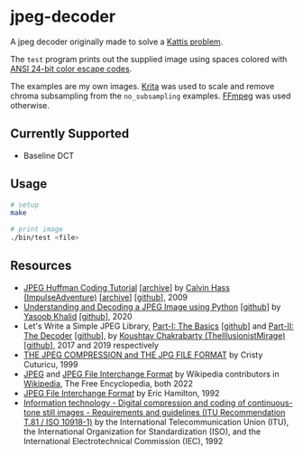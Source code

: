 # jpeg-decoder
A jpeg decoder originally made to solve a [Kattis problem](https://open.kattis.com/problems/coincounter).

The `test` program prints out the supplied image using spaces colored with [ANSI 24-bit color escape codes](https://en.wikipedia.org/wiki/ANSI_escape_code#24-bit).

The examples are my own images. [Krita](https://krita.org/en/) was used to scale and remove chroma subsampling from the `no_subsampling` examples. [FFmpeg](https://ffmpeg.org/) was used otherwise.

## Currently Supported
* Baseline DCT

## Usage
```bash
# setup
make

# print image
./bin/test <file>
```

## Resources
* [JPEG Huffman Coding Tutorial](https://www.impulseadventure.com/photo/jpeg-huffman-coding.html) \[[archive](https://web.archive.org/web/20211205035857/https://www.impulseadventure.com/photo/jpeg-huffman-coding.html)\] by [Calvin Hass (ImpulseAdventure)](https://www.impulseadventure.com) \[[archive](https://web.archive.org/web/20211202094539/https://www.impulseadventure.com)\] \[[github](https://github.com/ImpulseAdventure)\], 2009
* [Understanding and Decoding a JPEG Image using Python](https://yasoob.me/posts/understanding-and-writing-jpeg-decoder-in-python) \[[github](https://github.com/yasoob/Baseline-JPEG-Decoder)\] by [Yasoob Khalid](https://yasoob.me/) \[[github](https://github.com/yasoob)\], 2020
* Let\'s Write a Simple JPEG Library, [Part-I: The Basics](https://koushtav.me/jpeg/tutorial/2017/11/25/lets-write-a-simple-jpeg-library-part-1) \[[github](https://github.com/TheIllusionistMirage/simple-jpeg-decoder)\] and [Part-II: The Decoder](https://koushtav.me/jpeg/tutorial/c++/decoder/2019/03/02/lets-write-a-simple-jpeg-library-part-2) \[[github](https://github.com/TheIllusionistMirage/libKPEG)\], by [Koushtav Chakrabarty (TheIllusionistMirage)](https://koushtav.me/) \[[github](https://github.com/TheIllusionistMirage)\], 2017 and 2019 respectively
* [THE JPEG COMPRESSION and THE JPG FILE FORMAT](https://www.opennet.ru/docs/formats/jpeg.txt) by Cristy Cuturicu, 1999
* [JPEG](https://en.wikipedia.org/wiki/JPEG) and [JPEG File Interchange Format](https://en.wikipedia.org/wiki/JPEG_File_Interchange_Format) by Wikipedia contributors in [Wikipedia](https://en.wikipedia.org), The Free Encyclopedia, both 2022
* [JPEG File Interchange Format](https://www.w3.org/Graphics/JPEG/jfif3.pdf) by Eric Hamilton, 1992
* [Information technology - Digital compression and coding of continuous-tone still images - Requirements and guidelines (ITU Recommendation T.81 / ISO 10918-1)](https://www.w3.org/Graphics/JPEG/itu-t81.pdf) by the International Telecommunication Union (ITU), the International Organization for Standardization (ISO), and the International Electrotechnical Commission (IEC), 1992